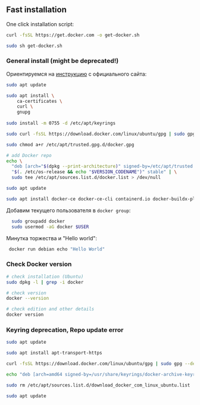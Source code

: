 ## Fast installation

One click installation script:

```bash
curl -fsSL https://get.docker.com -o get-docker.sh

sudo sh get-docker.sh
```

### General install (might be deprecated!)

Ориентируемся на [инструкцию](https://docs.docker.com/engine/install/ubuntu/) с официального сайта: 

```bash
sudo apt update

sudo apt install \
    ca-certificates \
    curl \
    gnupg
    
sudo install -m 0755 -d /etc/apt/keyrings

sudo curl -fsSL https://download.docker.com/linux/ubuntu/gpg | sudo gpg --dearmour -o /etc/apt/trusted.gpg.d/docker.gpg

sudo chmod a+r /etc/apt/trusted.gpg.d/docker.gpg

# add Docker repo
echo \
  "deb [arch="$(dpkg --print-architecture)" signed-by=/etc/apt/trusted.gpg.d/docker.gpg] https://download.docker.com/linux/ubuntu \
  "$(. /etc/os-release && echo "$VERSION_CODENAME")" stable" | \
  sudo tee /etc/apt/sources.list.d/docker.list > /dev/null

sudo apt update

sudo apt install docker-ce docker-ce-cli containerd.io docker-buildx-plugin docker-compose-plugin
```

Добавим текущего пользователя в `docker group`:

```bash
  sudo groupadd docker
  sudo usermod -aG docker $USER 
```

Минутка торжества и "Hello world":

```bash
 docker run debian echo "Hello World" 
```

### Check Docker version

```bash
# check installation (Ubuntu)
sudo dpkg -l | grep -i docker

# check version
docker --version

# check edition and other details
docker version
```

### Keyring deprecation, Repo update error

```bash
sudo apt update

sudo apt install apt-transport-https

curl -fsSL https://download.docker.com/linux/ubuntu/gpg | sudo gpg --dearmor -o /usr/share/keyrings/docker-archive-keyring.gpg

echo "deb [arch=amd64 signed-by=/usr/share/keyrings/docker-archive-keyring.gpg] https://download.docker.com/linux/ubuntu $(lsb_release -cs) stable" | sudo tee /etc/apt/sources.list.d/docker.list > /dev/null

sudo rm /etc/apt/sources.list.d/download_docker_com_linux_ubuntu.list

sudo apt update
```

